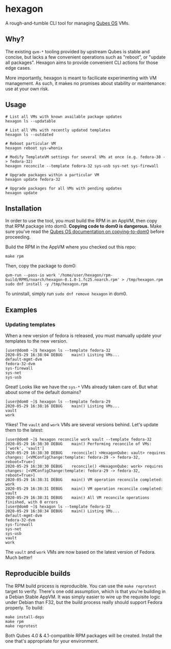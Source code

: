 # hexagon
A rough-and-tumble CLI tool for managing [Qubes OS](https://qubes-os.org) VMs.

## Why?
The existing `qvm-*` tooling provided by upstream Qubes is stable and concise,
but lacks a few convenient operations such as "reboot", or "update all packages".
Hexagon aims to provide convenient CLI actions for those edge cases.

More importantly, hexagon is meant to facilicate experimenting with VM management.
As such, it makes no promises about stability or maintenance: use at your own risk.

## Usage


```
# List all VMs with known available package updates
hexagon ls --updatable

# List all VMs with recently updated templates
hexagon ls --outdated

# Reboot particular VM
hexagon reboot sys-whonix

# Modify TemplateVM settings for several VMs at once (e.g. fedora-30 -> fedora-32)
hexagon reconcile --template fedora-32 sys-usb sys-net sys-firewall

# Upgrade packages within a particular VM
hexagon update fedora-32

# Upgrade packages for all VMs with pending updates
hexagon update
```

## Installation
In order to use the tool, you must build the RPM in an AppVM,
then copy that RPM package into dom0.
**Copying code to dom0 is dangerous.** Make sure you've read
the [Qubes OS documentation on copying-to-dom0](https://www.qubes-os.org/doc/copy-from-dom0/#copying-to-dom0)
before proceeding.

Build the RPM in the AppVM where you checked out this repo:

```
make rpm
```

Then, copy the package to dom0:

```
qvm-run --pass-io work '/home/user/hexagon/rpm-build/RPMS/noarch/hexagon-0.1.0-1.fc25.noarch.rpm' > /tmp/hexagon.rpm
sudo dnf install -y /tmp/hexagon.rpm
```

To uninstall, simply run `sudo dnf remove hexagon` in dom0.

## Examples

### Updating templates

When a new version of fedora is released, you must manually update
your templates to the new version.

```
[user@dom0 ~]$ hexagon ls --template fedora-32
2020-05-29 16:38:04 DEBUG    main() Listing VMs...
default-mgmt-dvm
fedora-32-dvm
sys-firewall
sys-net
sys-usb
```

Great! Looks like we have the `sys-*` VMs already taken care of.
But what about some of the default domains?

```
[user@dom0 ~]$ hexagon ls --template fedora-29
2020-05-29 16:38:16 DEBUG    main() Listing VMs...
vault
work
```

Yikes! The `vault` and `work` VMs are several versions behind.
Let's update them to the latest:

```
[user@dom0 ~]$ hexagon reconcile work vault --template fedora-32
2020-05-29 16:38:30 DEBUG    main() Performing reconcile of VMs: ['work', 'vault']
2020-05-29 16:38:30 DEBUG    reconcile() <HexagonQube: vault> requires changes: [<VMConfigChange:template: fedora-29 -> fedora-32, reboot=True>]
2020-05-29 16:38:30 DEBUG    reconcile() <HexagonQube: work> requires changes: [<VMConfigChange:template: fedora-29 -> fedora-32, reboot=True>]
2020-05-29 16:38:31 DEBUG    main() VM operation reconcile completed: work
2020-05-29 16:38:31 DEBUG    main() VM operation reconcile completed: vault
2020-05-29 16:38:31 DEBUG    main() All VM reconcile operations finished, with 0 errors
[user@dom0 ~]$ hexagon ls --template fedora-32
2020-05-29 16:38:34 DEBUG    main() Listing VMs...
default-mgmt-dvm
fedora-32-dvm
sys-firewall
sys-net
sys-usb
vault
work
```

The `vault` and `work` VMs are now based on the latest version of Fedora.
Much better!

## Reproducible builds
The RPM build process is reproducible. You can use the `make reprotest` target to verify.
There's one odd assumption, which is that you're building in a Debian Stable AppVM.
It was simply easier to wire up the requisite logic under Debian than F32, but the build
process really should support Fedora properly. To build:

```
make install-deps
make rpm
make reprotest
```

Both Qubes 4.0 & 4.1-compatible RPM packages will be created. Install the one that's appropriate for your environment.
